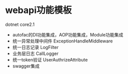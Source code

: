 # webapi功能模板

dotnet core2.1

* autofac的DI功能集成，AOP功能集成，Module功能集成
* 统一异常处理中间件  ExceptionHandleMiddleware
* 统一日志记录  LogFilter
* 业务层日志  CallLogger
* 统一token验证  UserAuthrizeAttribute
* swagger集成  
